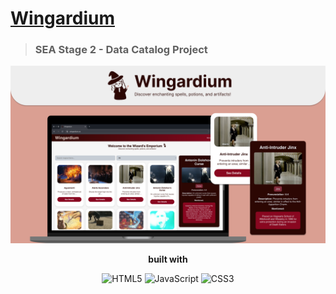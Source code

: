 # [Wingardium](#)
> ### SEA Stage 2 - Data Catalog Project

<img src="img/thumbnail.png" />

<!-- ### built with:  -->
<!-- ![HTML5](https://img.shields.io/badge/html5-%23E34F26.svg?style=for-the-badge&logo=html5&logoColor=white) ![CSS](https://img.shields.io/badge/css3-%231572b6.svg?logo=css3&logoColor=white&style=for-the-badge)![JavaScript](https://img.shields.io/badge/javascript-%23323330.svg?style=for-the-badge&logo=javascript&logoColor=%23F7DF1E) -->

<div align = "center">
   <p> <strong> built with </strong> </p>
   <img src="https://img.shields.io/badge/html5-%23e34f26.svg?logo=html5&logoColor=white&style=for-the-badge" alt="HTML5" />
   <img src="https://img.shields.io/badge/javascript-%23323330.svg?logo=javascript&logoColor=%23F7DF1E&style=for-the-badge" alt="JavaScript" />
   <img src="https://img.shields.io/badge/css3-%231572b6.svg?logo=css3&logoColor=white&style=for-the-badge" alt="CSS3" />
</div>

<!-- #### Source:  -->
<!-- data source: https://harrypotter.fandom.com/wiki/List_of_spells -->